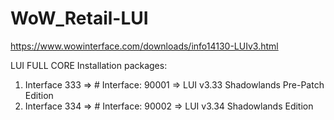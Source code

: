 # WoW_Retail-LUI

https://www.wowinterface.com/downloads/info14130-LUIv3.html

LUI FULL CORE Installation packages:

1) Interface 333 => # Interface: 90001 => LUI v3.33 Shadowlands Pre-Patch Edition
2) Interface 334 => # Interface: 90002 => LUI v3.34 Shadowlands Edition
